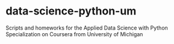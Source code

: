 # data-science-python-um
Scripts and homeworks for the Applied Data Science with Python Specialization on Coursera from University of Michigan
